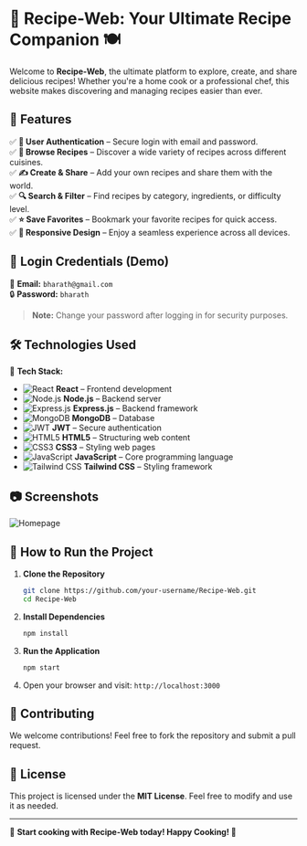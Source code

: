 # 🌟 Recipe-Web: Your Ultimate Recipe Companion 🍽️

Welcome to **Recipe-Web**, the ultimate platform to explore, create, and share delicious recipes! Whether you're a home cook or a professional chef, this website makes discovering and managing recipes easier than ever.

## 🚀 Features

✅ **🔐 User Authentication** – Secure login with email and password.  
✅ **🍲 Browse Recipes** – Discover a wide variety of recipes across different cuisines.  
✅ **✍️ Create & Share** – Add your own recipes and share them with the world.  
✅ **🔍 Search & Filter** – Find recipes by category, ingredients, or difficulty level.  
✅ **⭐ Save Favorites** – Bookmark your favorite recipes for quick access.  
✅ **📱 Responsive Design** – Enjoy a seamless experience across all devices.  

## 🔑 Login Credentials (Demo)

📧 **Email:** `bharath@gmail.com`  
🔒 **Password:** `bharath`  

> **Note:** Change your password after logging in for security purposes.

## 🛠️ Technologies Used

🚀 **Tech Stack:**

- ![React](https://img.shields.io/badge/-React-61DAFB?logo=react&logoColor=white&style=flat-square) **React** – Frontend development
- ![Node.js](https://img.shields.io/badge/-Node.js-339933?logo=node.js&logoColor=white&style=flat-square) **Node.js** – Backend server
- ![Express.js](https://img.shields.io/badge/-Express.js-000000?logo=express&logoColor=white&style=flat-square) **Express.js** – Backend framework
- ![MongoDB](https://img.shields.io/badge/-MongoDB-47A248?logo=mongodb&logoColor=white&style=flat-square) **MongoDB** – Database
- ![JWT](https://img.shields.io/badge/-JWT-000000?logo=jsonwebtokens&logoColor=white&style=flat-square) **JWT** – Secure authentication
- ![HTML5](https://img.shields.io/badge/-HTML5-E34F26?logo=html5&logoColor=white&style=flat-square) **HTML5** – Structuring web content
- ![CSS3](https://img.shields.io/badge/-CSS3-1572B6?logo=css3&logoColor=white&style=flat-square) **CSS3** – Styling web pages
- ![JavaScript](https://img.shields.io/badge/-JavaScript-F7DF1E?logo=javascript&logoColor=black&style=flat-square) **JavaScript** – Core programming language
- ![Tailwind CSS](https://img.shields.io/badge/-Tailwind_CSS-38B2AC?logo=tailwind-css&logoColor=white&style=flat-square) **Tailwind CSS** – Styling framework

## 📷 Screenshots

![Homepage](https://drive.google.com/uc?id=11pqSIuDhsAdspnh47KydTUd51ZvSpV-V)   

## 🎯 How to Run the Project

1. **Clone the Repository**
   ```sh
   git clone https://github.com/your-username/Recipe-Web.git
   cd Recipe-Web
   ```

2. **Install Dependencies**
   ```sh
   npm install
   ```

3. **Run the Application**
   ```sh
   npm start
   ```

4. Open your browser and visit: `http://localhost:3000`

## 🤝 Contributing

We welcome contributions! Feel free to fork the repository and submit a pull request.

## 📜 License

This project is licensed under the **MIT License**. Feel free to modify and use it as needed.

---

🚀 **Start cooking with Recipe-Web today! Happy Cooking! 🍳**
